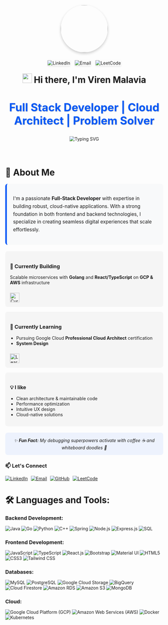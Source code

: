 <!--
**viren242/viren242** is a ✨ _special_ ✨ repository because its `README.md` (this file) appears on your GitHub profile.

Here are some ideas to get you started:

- 🔭 I’m currently working on ...
- 🌱 I’m currently learning ...
- 👯 I’m looking to collaborate on ...
- 🤔 I’m looking for help with ...
- 💬 Ask me about ...
- 📫 How to reach me: ...
- 😄 Pronouns: ...
- ⚡ Fun fact: ...
-->

<div id="header" align="center">
  <!-- Animated profile image with subtle shadow -->
  <img src="https://i.postimg.cc/JncWVs8d/giphy-1-removebg-preview.png" width="150" style="border-radius: 50%; box-shadow: 0 4px 8px rgba(0,0,0,0.2); transition: transform 0.3s ease;" onmouseover="this.style.transform='scale(1.05)'" onmouseout="this.style.transform='scale(1)'"/>
  
  <!-- Animated typing effect -->
  <!--
  <div style="margin: 15px 0;">
    <img src="https://readme-typing-svg.herokuapp.com?font=Fira+Code&size=24&pause=1000&color=00B4D8&center=true&vCenter=true&width=800&lines=Welcome+to+my+GitHub+Profile!;Let's+build+something+awesome+together" alt="Typing SVG" />
  </div>
  -->
</div>

<!-- Social badges -->
<div id="badges" align="center" style="margin: 25px 0; display: flex; justify-content: center; gap: 15px; flex-wrap: wrap;">
  <!-- LinkedIn -->
  <a href="https://www.linkedin.com/in/viren-bm242/" style="text-decoration: none;">
    <img src="https://img.shields.io/badge/LinkedIn-0077B5?style=for-the-badge&logo=linkedin&logoColor=white&labelColor=000000" alt="LinkedIn" style="box-shadow: 0 2px 5px rgba(0,0,0,0.1);"/>
  </a>

  <!-- Gmail -->
  <a href="mailto:virenmalavia242@gmail.com" style="text-decoration: none;">
    <img src="https://img.shields.io/badge/Email-D14836?style=for-the-badge&logo=gmail&logoColor=white" alt="Email" style="box-shadow: 0 2px 5px rgba(0,0,0,0.1);"/>
  </a>
  
  <!-- LeetCode -->
  <a href="https://leetcode.com/u/viren242/" style="text-decoration: none;">
    <img src="https://img.shields.io/badge/LeetCode-FFA116?style=for-the-badge&logo=leetcode&logoColor=white&labelColor=000000" alt="LeetCode" style="box-shadow: 0 2px 5px rgba(0,0,0,0.1);"/>
  </a>
</div>

<h1 align="center" style="margin-top:20px">
  <img src="https://media.giphy.com/media/hvRJCLFzcasrR4ia7z/giphy.gif" width="30px"> Hi there, I'm Viren Malavia 
</h1>

<h2 align="center" style="font-size:35px; color:#0357F7; text-shadow: 1px 1px 2px #00000040;">
  Full Stack Developer | Cloud Architect | Problem Solver
</h2>

<!-- Animated typing effect -->
<div align="center">
  <img src="https://readme-typing-svg.herokuapp.com?font=Fira+Code&pause=1000&color=0357F7&center=true&vCenter=true&width=500&lines=Welcome+to+my+GitHub+Profile!;Turning+ideas+into+scalable+solutions;Clean+code+enthusiast;Cloud-native+developer;Always+learning+new+tech" alt="Typing SVG" />
</div>

<!-- Divider line -->
<div align="center">
  <img src="https://github.com/andreasbm/readme/blob/master/assets/lines/colored.png?raw=true" width="100%" height="2px" alt="Divider" style="margin: 20px 0; opacity: 0.5;"/>
</div>

<h1>🌟 About Me</h1> 

<div style="background: #f8f9fa; border-radius: 8px; padding: 20px; margin: 15px 0; border-left: 5px solid #0357F7;">
  <p style="font-size: 1.1em; line-height: 1.6;">
    I'm a passionate <strong>Full-Stack Developer</strong> with expertise in building robust, cloud-native applications. 
    With a strong foundation in both frontend and backend technologies, I specialize in creating seamless digital experiences 
    that scale effortlessly.
  </p>
</div>

<div style="display: flex; flex-wrap: wrap; gap: 15px; margin: 20px 0;">
  <div style="flex: 1; min-width: 250px; background: #f5f5f5; padding: 15px; border-radius: 8px;">
    <h3>🔭 Currently Building</h3>
    <p>Scalable microservices with <strong>Golang</strong> and <strong>React/TypeScript</strong> on <strong>GCP & AWS</strong> infrastructure</p>
    <img src="https://skillicons.dev/icons?i=go,react,ts,gcp,aws" alt="Current Tech Stack" style="height: 30px; margin-top: 10px;">
  </div>
  
  <div style="flex: 1; min-width: 250px; background: #f5f5f5; padding: 15px; border-radius: 8px;">
    <h3>🌱 Currently Learning</h3>
    <ul style="margin-top: 0; padding-left: 20px;">
      <li>Pursuing Google Cloud <strong>Professional Cloud Architect</strong> certification</li>
<!--       <li><strong>AI/ML integration</strong> with OpenAI APIs and GCP Vertex AI</li>/ --> <!-- Resume once the GCP certification is achieved -->
      <li><strong>System Design</strong></li>
    </ul>
    <img src="https://skillicons.dev/icons?i=ai,kubernetes" alt="Learning Tech" style="height: 30px; margin-top: 10px;">
  </div>
  
  <div style="flex: 1; min-width: 250px; background: #f5f5f5; padding: 15px; border-radius: 8px;">
    <h3>💡 I like</h3>
    <ul style="margin-top: 0; padding-left: 20px;">
      <li>Clean architecture & maintainable code</li>
      <li>Performance optimization</li>
      <li>Intuitive UX design</li>
      <li>Cloud-native solutions</li>
    </ul>
  </div>
</div>

<div style="background: #0357F710; border-radius: 8px; padding: 15px; margin: 20px 0; text-align: center;">
  <p style="font-style: italic; margin: 0;">
    ✨ <strong>Fun Fact:</strong> My debugging superpowers activate with coffee ☕ and whiteboard doodles 🎨
  </p>
</div>

<h3>📫 Let's Connect</h3>
<div style="display: flex; gap: 10px; flex-wrap: wrap;">
  <!-- LinkedIn -->
  <a href="https://www.linkedin.com/in/viren-bm242/">
    <img src="https://img.shields.io/badge/LinkedIn-0077B5?style=for-the-badge&logo=linkedin&logoColor=white" alt="LinkedIn">
  </a>

  <!-- Gmail -->
  <a href="mailto:virenmalavia242@gmail.com">
    <img src="https://img.shields.io/badge/Email-D14836?style=for-the-badge&logo=gmail&logoColor=white" alt="Email">
  </a>
  
  <!-- GitHub -->
  <a href="https://github.com/viren242">
    <img src="https://img.shields.io/badge/GitHub-181717?style=for-the-badge&logo=github&logoColor=white" alt="GitHub">
  </a>

  <!-- LeetCode --> 
  <a href="https://leetcode.com/u/viren242/">
    <img src="https://img.shields.io/badge/LeetCode-FFA116?style=for-the-badge&logo=leetcode&logoColor=white" alt="LeetCode">
  </a>
</div>

<h1 style="margin-top:40px">🛠️ Languages and Tools:</h1>

<h3 style="margin:15px 0px">Backend Development:</h3>

<div align="left" style="margin-bottom:25px">
  <img alt="Java" src="https://img.shields.io/badge/java-%23323330.svg?style=for-the-badge&logo=openjdk&logoColor=white"/>
  <img alt="Go" src="https://img.shields.io/badge/go-%23323330.svg?style=for-the-badge&logo=go&logoColor=00ADD8"/>
  <img alt="Python" src="https://img.shields.io/badge/python-%23323330.svg?style=for-the-badge&logo=python&logoColor=3776AB"/>
  <img alt="C++" src="https://img.shields.io/badge/c++-%23323330.svg?style=for-the-badge&logo=c%2B%2B&logoColor=00599C"/>
  <img alt="Spring" src="https://img.shields.io/badge/spring-%23323330.svg?style=for-the-badge&logo=spring&logoColor=6DB33F"/>
  <img alt="Node.js" src="https://img.shields.io/badge/node.js-%23323330.svg?style=for-the-badge&logo=node.js&logoColor=339933"/>
  <img alt="Express.js" src="https://img.shields.io/badge/express.js-%23323330.svg?style=for-the-badge&logo=express&logoColor=000000"/>
  <img alt="SQL" src="https://img.shields.io/badge/sql-%23323330.svg?style=for-the-badge&logo=mysql&logoColor=4479A1"/>
</div>

<h3 style="margin:15px 0px">Frontend Development:</h3>
 
<div align="left" style="margin-bottom:25px">
  <img alt="JavaScript" src="https://img.shields.io/badge/javascript-%23323330.svg?style=for-the-badge&logo=javascript&logoColor=EFD81D"/>
  <img alt="TypeScript" src="https://img.shields.io/badge/typescript-%23323330.svg?style=for-the-badge&logo=typescript&logoColor=3178C6"/>
  <img alt="React.js" src="https://img.shields.io/badge/React.js-%23323330.svg?style=for-the-badge&logo=react&logoColor=61DAFB"/>
  <img alt="Bootstrap" src="https://img.shields.io/badge/bootstrap-%23323330.svg?style=for-the-badge&logo=bootstrap&logoColor=7952B3"/>
  <img alt="Material UI" src="https://img.shields.io/badge/Material_UI-%23323330.svg?style=for-the-badge&logo=mui&logoColor=007FFF"/>
  <img alt="HTML5" src="https://img.shields.io/badge/html5-%23323330.svg?style=for-the-badge&logo=html5&logoColor=E34F26"/>
  <img alt="CSS3" src="https://img.shields.io/badge/css3-%23323330.svg?style=for-the-badge&logo=css3&logoColor=1572B6"/>
  <img alt="Tailwind CSS" src="https://img.shields.io/badge/Tailwind_CSS-%23323330.svg?style=for-the-badge&logo=tailwind-css&logoColor=06B6D4"/>
</div>

<h3 style="margin:15px 0px">Databases:</h3>

<div align="left" style="margin-bottom:25px">
  <img alt="MySQL" src="https://img.shields.io/badge/mysql-%23323330.svg?style=for-the-badge&logo=mysql&logoColor=DD8A00"/>
  <img alt="PostgreSQL" src="https://img.shields.io/badge/postgresql-%23323330.svg?style=for-the-badge&logo=postgresql&logoColor=4169E1"/>
  <img alt="Google Cloud Storage" src="https://img.shields.io/badge/Google_Cloud_Storage-%23323330.svg?style=for-the-badge&logo=google-cloud&logoColor=4285F4"/>
  <img alt="BigQuery" src="https://img.shields.io/badge/bigquery-%23323330.svg?style=for-the-badge&logo=google-cloud&logoColor=4285F4"/>
  <img alt="Cloud Firestore" src="https://img.shields.io/badge/Cloud_Firestore-%23323330.svg?style=for-the-badge&logo=firebase&logoColor=FFCA28"/>
  <img alt="Amazon RDS" src="https://img.shields.io/badge/Amazon_RDS-%23323330.svg?style=for-the-badge&logo=icloud&logoColor=3693F3"/>
  <img alt="Amazon S3" src="https://img.shields.io/badge/Amazon_S3-%23323330.svg?style=for-the-badge&logo=icloud&logoColor=569A31"/>
  <img alt="MongoDB" src="https://img.shields.io/badge/mongodb-%23323330.svg?style=for-the-badge&logo=mongodb&logoColor=47A248"/>
</div>

<h3 style="margin:15px 0px">Cloud:</h3>

<div align="left">
  <img alt="Google Cloud Platform (GCP)" src="https://img.shields.io/badge/Google_Cloud_Platform_(GCP)-%23323330.svg?style=for-the-badge&logo=google-cloud&logoColor=4285F4"/>
  <img alt="Amazon Web Services (AWS)" src="https://img.shields.io/badge/Amazon_Web_Services_(AWS)-%23323330.svg?style=for-the-badge&logo=icloud&logoColor=FF9900"/>
  <img alt="Docker" src="https://img.shields.io/badge/docker-%23323330.svg?style=for-the-badge&logo=docker&logoColor=2496ED"/>
  <img alt="Kubernetes" src="https://img.shields.io/badge/kubernetes-%23323330.svg?style=for-the-badge&logo=kubernetes&logoColor=326CE5"/>
</div>
<br>

<!-- Profile View Counter Badge -->
<!--
<p align="left"> 
  <img src="https://komarev.com/ghpvc/?username=viren242&label=Profile%20views&color=0e75b6&style=flat" alt="viren242" />
</p>
-->


<!-- References -->
<!--
Setup README for my GitHub profile: https://docs.github.com/en/get-started/start-your-journey/setting-up-your-profile
Badges for my profile in GitHub: https://shields.io/badges
-->
